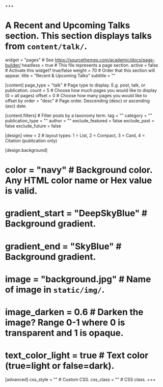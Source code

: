 +++
# A Recent and Upcoming Talks section. This section displays talks from `content/talk/`.
widget = "pages"  # See https://sourcethemes.com/academic/docs/page-builder/
headless = true  # This file represents a page section.
active = false  # Activate this widget? true/false
weight = 70  # Order that this section will appear.
title = "Recent & Upcoming Talks"
subtitle = ""

[content]
  page_type     = "talk"      # Page type to display. E.g. post, talk, or publication.
  count         = 5           # Choose how much pages you would like to display (0 = all pages)
  offset        = 0           # Choose how many pages you would like to offset by
  order         = "desc"      # Page order. Descending (desc) or ascending (asc) date.

  [content.filters]   # Filter posts by a taxonomy term.
    tag               = ""
    category          = ""
    publication_type  = ""
    author            = ""
    exclude_featured  = false
    exclude_past      = false
    exclude_future    = false
    
[design]
  view                = 2                 # layout types: 1 = List, 2 = Compact, 3 = Card, 4 = Citation (publication only)
  
[design.background]
  # color             = "navy"            # Background color. Any HTML color name or Hex value is valid.
  # gradient_start    = "DeepSkyBlue"     # Background gradient.
  # gradient_end      = "SkyBlue"         # Background gradient.
  # image             = "background.jpg"  # Name of image in `static/img/`.
  # image_darken      = 0.6               # Darken the image? Range 0-1 where 0 is transparent and 1 is opaque.
  # text_color_light  = true              # Text color (true=light or false=dark). 
  
[advanced]
 css_style            = ""                # Custom CSS. 
 css_class            = ""                # CSS class.
+++
